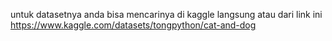 untuk datasetnya anda bisa mencarinya di kaggle langsung atau dari link ini
https://www.kaggle.com/datasets/tongpython/cat-and-dog
